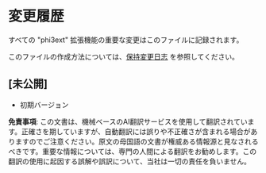 # 変更履歴

すべての "phi3ext" 拡張機能の重要な変更はこのファイルに記録されます。

このファイルの作成方法については、[保持変更日志](http://keepachangelog.com/) を参照してください。

## [未公開]

- 初期バージョン

**免責事項**:
この文書は、機械ベースのAI翻訳サービスを使用して翻訳されています。正確さを期していますが、自動翻訳には誤りや不正確さが含まれる場合がありますのでご注意ください。原文の母国語の文書が権威ある情報源と見なされるべきです。重要な情報については、専門の人間による翻訳をお勧めします。この翻訳の使用に起因する誤解や誤訳について、当社は一切の責任を負いません。